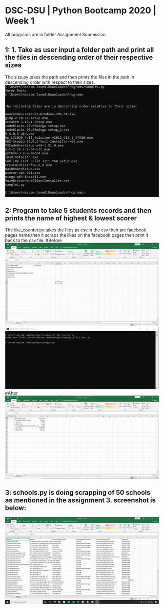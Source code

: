 # DSC-DSU | Python Bootcamp 2020 | Week 1
All programs are in folder Assignment Submission.
## 1: 1. Take as user input a folder path and print all the files in descending order of their respective sizes
The size.py takes the path and then prints the files in the path in descending order with respect to their sizes.
![Alt text](4.png "a title")

## 2: Program to take 5 students records and then prints the name of highest & lowest scorer
The like_counter.py takes the files as csv,in the csv their are facebook pages name,then it scraps the likes on the facebook pages then print it back to the csv file.
#Before
![Alt text](1.png "a title")
![Alt text](2.png "a title")
#After
![Alt text](3.png "a title")
## 3: schools.py is doing scrapping of 50 schools as mentioned in the assignment 3. screenshot is below:

![Alt text](5.png "a title")
